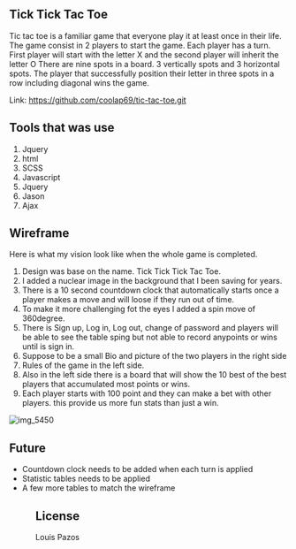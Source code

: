 ## Tick Tick Tac Toe ##
<p>Tic tac toe is a familiar game that everyone play it at least once in their life.
The game consist in 2 players to start the game. Each player has a turn.
First player will start with the letter X and the second player will inherit the letter O
There are nine spots in a board. 3 vertically spots and 3 horizontal spots.
The player that successfully position their letter in three spots in a row including diagonal wins the game. </P>

Link: https://github.com/coolap69/tic-tac-toe.git

## Tools that was use ##
<ol>
  <li>Jquery</li>
  <li>html</li>
  <li>SCSS</li>
  <li>Javascript</li>
  <li>Jquery</li>
  <li>Jason</li>
  <li>Ajax</li>
  </ol>

## Wireframe ##
Here is what my vision look like when the whole game is completed.
<ol>
 <li>Design was base on the name. Tick Tick Tick Tac Toe. </li>
 <li>I added a nuclear image in the background that I been saving for years.</li>
 <li>There is a 10 second countdown clock that automatically starts once a player makes a move and will loose if they run out of time.</li>
 <li>To make it more challenging fot the eyes I added a spin move of 360degree.</li>
 <li>There is Sign up, Log in, Log out, change of password and players will be able to see the table sping but not able to record anypoints or wins until is sign in.</li>
 <li>Suppose to be a small Bio and picture of the two players in the right side
 <li>Rules of the game in the left side. </li>
 <li>Also in the left side there is a board that will show the 10 best of the best players that accumulated most points or wins. </li>
 <li>Each player starts with 100 point and they can make a bet with other players. this provide us more fun stats than just a win. </li>
</ol>

![img_5450](https://user-images.githubusercontent.com/29930126/29295517-d0602c16-8122-11e7-8128-473d5ead4bc8.jpeg)

## Future ##
<ul>
  <li>Countdown clock needs to be added when each turn is applied</li>
  <li>Statistic tables needs to be applied</li>
  <li> A few more tables to match the wireframe
 <ul>


## License ##
Louis Pazos
